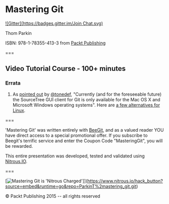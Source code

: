 Mastering Git
=============
[![Gitter](https://badges.gitter.im/Join Chat.svg)](https://gitter.im/ParkinT/mastering_git?utm_source=badge&utm_medium=badge&utm_campaign=pr-badge&utm_content=badge)

Thom Parkin

ISBN: 978-1-78355-413-3 from [Packt Publishing](http://www.packtpub.com/)


===

## Video Tutorial Course - 100+ minutes


### Errata

 1. As [pointed out](https://github.com/ParkinT/mastering_git/issues/3) by [@tonedef](https://github.com/tonedef71), "Currently (and for the foreseeable future) the SourceTree GUI client for Git is only available for the Mac OS X and Microsoft Windows operating systems".  Here are [a few alternatives for Linux](http://alternativeto.net/software/sourcetree/?platform=linux).

===

'Mastering Git' was written entirely with [BeeGit](http://www.beegit.com), and as a valued reader YOU have direct access to a special promotional offer.
If you subscribe to Beegit's terrific service and enter the Coupon Code "MasteringGit", you will be rewarded.

This entire presentation was developed, tested and validated using [Nitrous.IO](http://goo.gl/40W3l).

===

[![Mastering Git is 'Nitrous Charged'](https://gist.githubusercontent.com/ParkinT/22e59e6b450d4694431a/raw/d2bde10f78da6fd5b438f0cb726b09f527d48bbf/NitrousCharged.png)]](https://www.nitrous.io/hack_button?source=embed&runtime=go&repo=ParkinT%2mastering_git.git)

&copy; Packt Publishing 2015 -- all rights reserved
